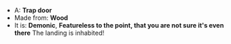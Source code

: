 * A: **Trap door**
* Made from: **Wood**
* It is: **Demonic**, **Featureless to the point, that you are not sure it's even there**
The landing is inhabited!
